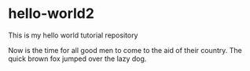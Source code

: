 # hello-world2
This is my hello world tutorial repository

Now is the time for all good men to come to the aid of their country.
The quick brown fox jumped over the lazy dog.
